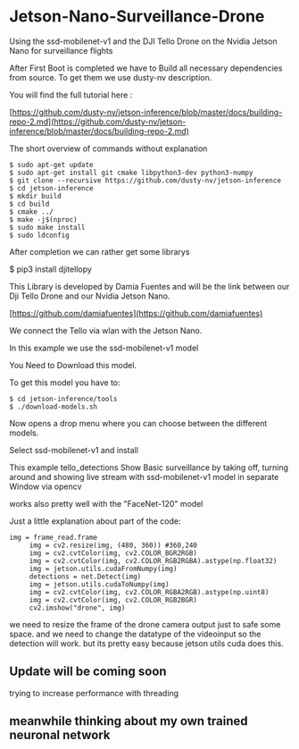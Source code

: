 # Jetson-Nano-Surveillance-Drone
Using the ssd-mobilenet-v1 and the DJI Tello Drone on the Nvidia Jetson Nano for surveillance flights

After First Boot is completed we have to Build all necessary dependencies from source. To get them we use dusty-nv description. 

You will find the full tutorial here :

[https://github.com/dusty-nv/jetson-inference/blob/master/docs/building-repo-2.md](https://github.com/dusty-nv/jetson-inference/blob/master/docs/building-repo-2.md)

The short overview of commands without explanation

```
$ sudo apt-get update
$ sudo apt-get install git cmake libpython3-dev python3-numpy
$ git clone --recursive https://github.com/dusty-nv/jetson-inference
$ cd jetson-inference
$ mkdir build
$ cd build
$ cmake ../
$ make -j$(nproc)
$ sudo make install
$ sudo ldconfig
```

After completion we can rather get some librarys 

$ pip3 install djitellopy

This Library is developed by Damia Fuentes and will be the link between our Dji Tello Drone and our Nvidia Jetson Nano.

[https://github.com/damiafuentes](https://github.com/damiafuentes)

We connect the Tello via wlan with the Jetson Nano.

In this example we use the ssd-mobilenet-v1 model 

You Need to Download this model.

To get this model you have to:

```
$ cd jetson-inference/tools
$ ./download-models.sh
```

Now opens a drop menu where you can choose between the different models.

Select ssd-mobilenet-v1 and install 

This example tello_detections Show Basic surveillance by taking off, turning around and showing live stream with ssd-mobilenet-v1 model in separate Window via opencv 

works also pretty well with the "FaceNet-120" model

Just a little explanation about part of the code:
```
img = frame_read.frame
	 img = cv2.resize(img, (480, 360)) #360,240
	 img = cv2.cvtColor(img, cv2.COLOR_BGR2RGB)
	 img = cv2.cvtColor(img, cv2.COLOR_RGB2RGBA).astype(np.float32)
	 img = jetson.utils.cudaFromNumpy(img)
	 detections = net.Detect(img)
	 img = jetson.utils.cudaToNumpy(img)
	 img = cv2.cvtColor(img, cv2.COLOR_RGBA2RGB).astype(np.uint8)
	 img = cv2.cvtColor(img, cv2.COLOR_RGB2BGR)
	 cv2.imshow("drone", img)
 ``` 
we need to resize the frame of the drone camera output just to safe some space.
and we need to change the datatype of the videoinput so the detection will work.
but its pretty easy because jetson utils cuda does this.

## Update will be coming soon

trying to increase performance with threading

## meanwhile thinking about my own trained neuronal network

